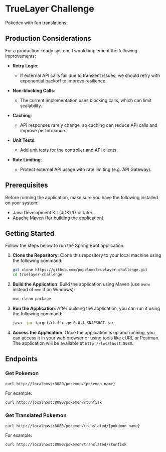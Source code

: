 # TrueLayer Challenge

Pokedex with fun translations.

## Production Considerations

For a production-ready system, I would implement the following improvements:

- **Retry Logic**:
   - If external API calls fail due to transient issues, we should retry with exponential backoff to improve resilience.

- **Non-blocking Calls**:
   - The current implementation uses blocking calls, which can limit scalability.

- **Caching**:
   - API responses rarely change, so caching can reduce API calls and improve performance.

- **Unit Tests**:
   - Add unit tests for the controller and API clients.

- **Rate Limiting**:
   - Protect external API usage with rate limiting (e.g. API Gateway).

## Prerequisites

Before running the application, make sure you have the following installed on your system:

- Java Development Kit (JDK) 17 or later
- Apache Maven (for building the application)

## Getting Started

Follow the steps below to run the Spring Boot application:

1. **Clone the Repository**: Clone this repository to your local machine using the following command:

    ```bash
    git clone https://github.com/popclom/truelayer-challenge.git
    cd truelayer-challenge
    ```

2. **Build the Application**: Build the application using Maven (use `mvnw` instead of `mvn` if on Windows):

    ```bash
    mvn clean package
    ```

3. **Run the Application**: After building the application, you can run it using the following command:

    ```bash
    java -jar target/challenge-0.0.1-SNAPSHOT.jar
    ```

4. **Access the Application**: Once the application is up and running, you can access it in your web browser or using tools like cURL or Postman. The application will be available at `http://localhost:8080`.

## Endpoints

### Get Pokemon

```bash
curl http://localhost:8080/pokemon/{pokemon_name}
```

For example:

```bash
curl http://localhost:8080/pokemon/stunfisk
```

### Get Translated Pokemon

```bash
curl http://localhost:8080/pokemon/translated/{pokemon_name}
```

For example:

```bash
curl http://localhost:8080/pokemon/translated/stunfisk
```

